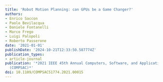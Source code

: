```yaml
---
title: 'Robot Motion Planning: can GPUs be a Game Changer?'
authors:
- Enrico Saccon
- Paolo Bevilacqua
- Daniele Fontanelli
- Marco Frego
- Luigi Palopoli
- Roberto Passerone
date: '2021-01-01'
publishDate: '2024-10-21T12:33:50.587774Z'
publication_types:
- article-journal
publication: '*2021 IEEE 45th Annual Computers, Software, and Applications Conference
  (COMPSAC)*'
doi: 10.1109/COMPSAC51774.2021.00015
---
```

